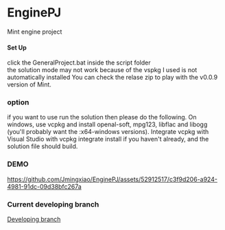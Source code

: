 # EnginePJ
Mint engine project

#### Set Up
click the GeneralProject.bat inside the script folder  
the solution mode may not work because of the vspkg I used is not automatically installed
You can check the relase zip to play with the v0.0.9 version of Mint.

### option
if you want to use run the solution then please do the following.
On windows, use vcpkg and install openal-soft, mpg123, libflac and libogg (you'll probably want the :x64-windows versions). Integrate vcpkg with Visual Studio with vcpkg integrate install if you haven't already, and the solution file should build.

### DEMO
https://github.com/Jmingxiao/EnginePJ/assets/52912517/c3f9d206-a924-4981-91dc-09d38bfc267a


### Current developing branch 

[Developing branch](https://github.com/Jmingxiao/EnginePJ/tree/Developing-RP)
